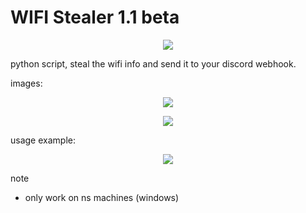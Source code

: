 # WIFI Stealer 1.1 beta

<p align= "center">  <img  src="https://imgur.com/jEgI0ts.png">
  
python script, steal the wifi info and send it to your discord webhook.

images: 
<p align= "center">  <img  src="https://imgur.com/PyUQuDQ.png">
<p align= "center">  <img  src="https://imgur.com/K8ohv5U.png">

usage example:
<p align= "center">  <img src="https://imgur.com/tCkzYlv.png">


note
+ only work on ns machines (windows)

